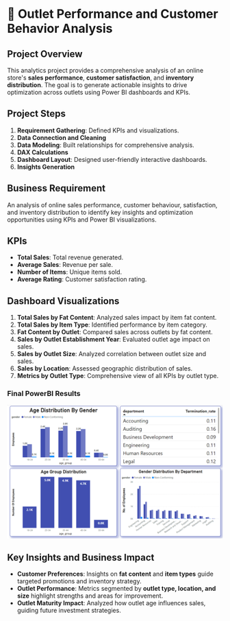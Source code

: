 # 🛒 Outlet Performance and Customer Behavior Analysis

## Project Overview
This analytics project provides a comprehensive analysis of an online store's **sales performance**, **customer satisfaction**, and **inventory distribution**. The goal is to generate actionable insights to drive optimization across outlets using Power BI dashboards and KPIs.

## Project Steps
1. **Requirement Gathering**: Defined KPIs and visualizations.
2. **Data Connection and Cleaning**
3. **Data Modeling**: Built relationships for comprehensive analysis.
4. **DAX Calculations**
5. **Dashboard Layout**: Designed user-friendly interactive dashboards.
6. **Insights Generation**

## Business Requirement
An analysis of online sales performance, customer behaviour, satisfaction, and inventory distribution to identify key insights and optimization opportunities using KPIs and Power BI visualizations.

## KPIs
- **Total Sales**: Total revenue generated.
- **Average Sales**: Revenue per sale.
- **Number of Items**: Unique items sold.
- **Average Rating**: Customer satisfaction rating.

## Dashboard Visualizations
1. **Total Sales by Fat Content**: Analyzed sales impact by item fat content.
2. **Total Sales by Item Type**: Identified performance by item category.
3. **Fat Content by Outlet**: Compared sales across outlets by fat content.
4. **Sales by Outlet Establishment Year**: Evaluated outlet age impact on sales.
5. **Sales by Outlet Size**: Analyzed correlation between outlet size and sales.
6. **Sales by Location**: Assessed geographic distribution of sales.
7. **Metrics by Outlet Type**: Comprehensive view of all KPIs by outlet type.

### Final PowerBI Results
<img src="https://github.com/VasanthM27/SQL-PowerBI-Project/blob/main/page2hr%20report.png"/></br>

## Key Insights and Business Impact
- **Customer Preferences**: Insights on **fat content** and **item types** guide targeted promotions and inventory strategy.
- **Outlet Performance**: Metrics segmented by **outlet type, location, and size** highlight strengths and areas for improvement.
- **Outlet Maturity Impact**: Analyzed how outlet age influences sales, guiding future investment strategies.
